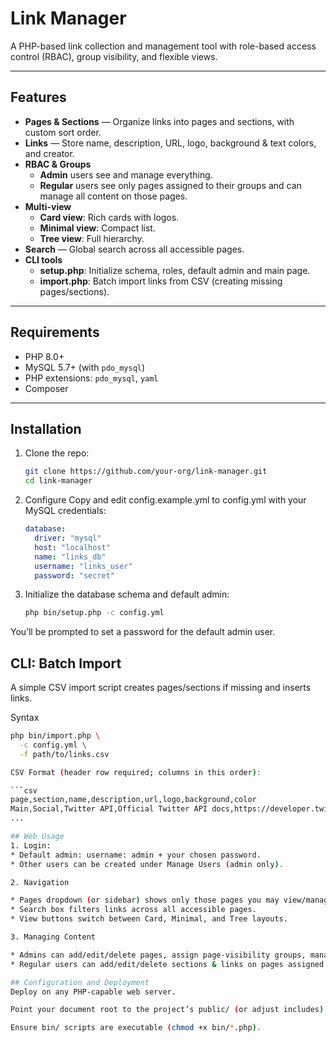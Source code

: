 # Link Manager

A PHP-based link collection and management tool with role-based access control (RBAC), group visibility, and flexible views.

---

## Features

- **Pages & Sections** — Organize links into pages and sections, with custom sort order.
- **Links** — Store name, description, URL, logo, background & text colors, and creator.
- **RBAC & Groups**  
  - **Admin** users see and manage everything.  
  - **Regular** users see only pages assigned to their groups and can manage all content on those pages.
- **Multi-view**  
  - **Card view**: Rich cards with logos.  
  - **Minimal view**: Compact list.  
  - **Tree view**: Full hierarchy.
- **Search** — Global search across all accessible pages.
- **CLI tools**  
  - **setup.php**: Initialize schema, roles, default admin and main page.  
  - **import.php**: Batch import links from CSV (creating missing pages/sections).

---

## Requirements

- PHP 8.0+  
- MySQL 5.7+ (with `pdo_mysql`)  
- PHP extensions: `pdo_mysql`, `yaml`  
- Composer  

---

## Installation

1. Clone the repo:  
   ```bash
   git clone https://github.com/your-org/link-manager.git
   cd link-manager

2. Configure
   Copy and edit config.example.yml to config.yml with your MySQL credentials:

   ```yaml
   database:
     driver: "mysql"
     host: "localhost"
     name: "links_db"
     username: "links_user"
     password: "secret"

3. Initialize the database schema and default admin:

   ```bash
   php bin/setup.php -c config.yml

You’ll be prompted to set a password for the default admin user.

## CLI: Batch Import
A simple CSV import script creates pages/sections if missing and inserts links.

Syntax

   ```bash
   php bin/import.php \
     -c config.yml \
     -f path/to/links.csv

CSV Format (header row required; columns in this order):

   ```csv
   page,section,name,description,url,logo,background,color
   Main,Social,Twitter API,Official Twitter API docs,https://developer.twitter.com/logo.png,#1DA1F2,#fff
   ...

## Web Usage
1. Login:
   * Default admin: username: admin + your chosen password.
   * Other users can be created under Manage Users (admin only).

2. Navigation

   * Pages dropdown (or sidebar) shows only those pages you may view/manage.
   * Search box filters links across all accessible pages.
   * View buttons switch between Card, Minimal, and Tree layouts.

3. Managing Content

   * Admins can add/edit/delete pages, assign page-visibility groups, manage all sections & links.
   * Regular users can add/edit/delete sections & links on pages assigned to their groups.

## Configuration and Deployment
Deploy on any PHP-capable web server.

Point your document root to the project’s public/ (or adjust includes).

Ensure bin/ scripts are executable (chmod +x bin/*.php).
